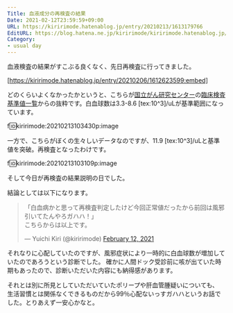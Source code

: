 ```yaml
---
Title: 血液成分の再検査の結果
Date: 2021-02-12T23:59:59+09:00
URL: https://kiririmode.hatenablog.jp/entry/20210213/1613179766
EditURL: https://blog.hatena.ne.jp/kiririmode/kiririmode.hatenablog.jp/atom/entry/26006613690944585
Category:
- usual day
---
```


血液検査の結果がすこぶる良くなく、先日再検査に行ってきました。

[https://kiririmode.hatenablog.jp/entry/20210206/1612623599:embed]

どのくらいよくなかったかというと、こちらが[国立がん研究センター](https://www.ncc.go.jp/jp/index.html)の[臨床検査基準値一覧](https://www.ncc.go.jp/jp/ncch/division/clinical_laboratory/kensa.pdf)からの抜粋です。白血球数は3.3-8.6 [tex:10^3]/uLが基準範囲になっています。

f:id:kiririmode:20210213103430p:image

一方で、こちらがぼくの生々しいデータなのですが、11.9 [tex:10^3]/uLと基準値を突破。再検査となったわけです。

f:id:kiririmode:20210213103109p:image

そして今日が再検査の結果説明の日でした。

結論としては以下になります。

<blockquote class="twitter-tweet"><p lang="ja" dir="ltr">「白血病かと思って再検査判定したけど今回正常値だったから前回は風邪引いてたんやろガハハ！」<br>こちらからは以上です。</p>&mdash; Yuichi Kiri (@kiririmode) <a href="https://twitter.com/kiririmode/status/1360109582081691650?ref_src=twsrc%5Etfw">February 12, 2021</a></blockquote> <script async src="https://platform.twitter.com/widgets.js" charset="utf-8"></script>

それなりに心配していたのですが、風邪症状により一時的に白血球数が増加していたのであろうという診断でした。
確かに人間ドック受診前に咳が出ていた時期もあったので、診断いただいた内容にも納得感があります。

それとは別に所見としていただいていたポリープや肝血管腫疑いについても、
生活習慣とは関係なくできるものだから99％心配ないっすガハハというお話でした。とりあえず一安心かなと。
